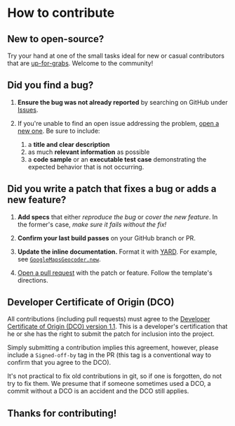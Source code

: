# How to contribute

## **New to open-source?**

Try your hand at one of the small tasks ideal for new or casual contributors that are [up-for-grabs](https://github.com/GoogleMapsGeocoder/google_maps_geocoder/issues?q=is%3Aissue+is%3Aopen+label%3Aup-for-grabs). Welcome to the community!

## **Did you find a bug?**

1. **Ensure the bug was not already reported** by searching on GitHub under [Issues](https://github.com/GoogleMapsGeocoder/google_maps_geocoder/issues).

2. If you're unable to find an open issue addressing the problem, [open a new one](https://github.com/GoogleMapsGeocoder/google_maps_geocoder/issues/new/choose). Be sure to include:
    1. a **title and clear description**
    2. as much **relevant information** as possible
    3. a **code sample** or an **executable test case** demonstrating the expected behavior that is not occurring.

## **Did you write a patch that fixes a bug or adds a new feature?**

1. **Add specs** that either *reproduce the bug* or *cover the new feature*. In the former's case, *make sure it fails without the fix!*

2. **Confirm your last build passes** on your GitHub branch or PR.

3. **Update the inline documentation.** Format it with [YARD](https://www.rubydoc.info/gems/yard/file/docs/GettingStarted.md). For example, see [`GoogleMapsGeocoder.new`](../lib/google_maps_geocoder/google_maps_geocoder.rb).

4. [Open a pull request](https://github.com/GoogleMapsGeocoder/google_maps_geocoder/compare) with the patch or feature. Follow the template's directions.

## Developer Certificate of Origin (DCO)

All contributions (including pull requests) must agree to the [Developer Certificate of Origin (DCO) version 1.1](https://developercertificate.org). This is a developer's certification that he or she has the right to submit the patch for inclusion into the project.

Simply submitting a contribution implies this agreement, however, please include a `Signed-off-by` tag in the PR (this tag is a conventional way to confirm that you agree to the DCO).

It's not practical to fix old contributions in git, so if one is forgotten, do not try to fix them.  We presume that if someone sometimes used a DCO, a commit without a DCO is an accident and the DCO still applies.

## Thanks for contributing!
